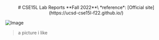 <p align="center">
# CSE15L Lab Reports 
**Fall 2022**\
*reference*: [Official site](https://ucsd-cse15l-f22.github.io/)

![Image](https://i.pinimg.com/474x/48/14/c6/4814c60a7bd025eed4ddc6b3136c1874.jpg)
> a picture i like
  
</p>
